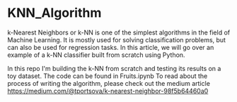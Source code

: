 # KNN_Algorithm
k-Nearest Neighbors or k-NN is one of the simplest algorithms in the field of Machine Learning. It is mostly used for solving classification problems, but can also be used for regression tasks. In this article, we will go over an example of a k-NN classifier built from scratch using Python.

In this repo I'm building the k-NN from scratch and testing its results on a toy dataset. The code can be found in Fruits.ipynb
To read about the process of writing the algorithm, please check out the medium article https://medium.com/@tportsova/k-nearest-neighbor-98f5b64460a0
